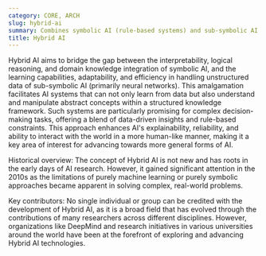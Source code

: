 ```yaml
---
category: CORE, ARCH
slug: hybrid-ai
summary: Combines symbolic AI (rule-based systems) and sub-symbolic AI (machine learning) approaches to leverage the strengths of both for more versatile and explainable AI systems.
title: Hybrid AI
---
```


Hybrid AI aims to bridge the gap between the interpretability, logical reasoning, and domain knowledge integration of symbolic AI, and the learning capabilities, adaptability, and efficiency in handling unstructured data of sub-symbolic AI (primarily neural networks). This amalgamation facilitates AI systems that can not only learn from data but also understand and manipulate abstract concepts within a structured knowledge framework. Such systems are particularly promising for complex decision-making tasks, offering a blend of data-driven insights and rule-based constraints. This approach enhances AI's explainability, reliability, and ability to interact with the world in a more human-like manner, making it a key area of interest for advancing towards more general forms of AI.

Historical overview: The concept of Hybrid AI is not new and has roots in the early days of AI research. However, it gained significant attention in the 2010s as the limitations of purely machine learning or purely symbolic approaches became apparent in solving complex, real-world problems.

Key contributors: No single individual or group can be credited with the development of Hybrid AI, as it is a broad field that has evolved through the contributions of many researchers across different disciplines. However, organizations like DeepMind and research initiatives in various universities around the world have been at the forefront of exploring and advancing Hybrid AI technologies.